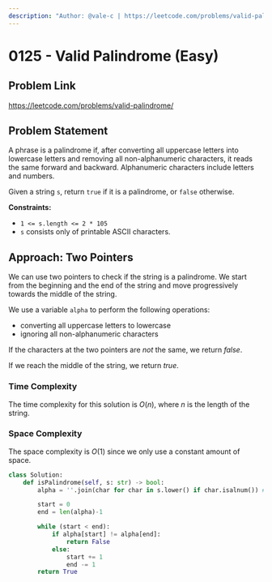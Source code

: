```yaml
---
description: "Author: @vale-c | https://leetcode.com/problems/valid-palindrome/"
---
```


# 0125 - Valid Palindrome (Easy)

## Problem Link

https://leetcode.com/problems/valid-palindrome/

## Problem Statement

A phrase is a palindrome if, after converting all uppercase letters into lowercase letters and removing all non-alphanumeric characters, it reads the same forward and backward. Alphanumeric characters include letters and numbers.

Given a string `s`, return `true` if it is a palindrome, or `false` otherwise.

**Constraints:**

- `1 <= s.length <= 2 * 105`
- `s` consists only of printable ASCII characters.

## Approach: Two Pointers

We can use two pointers to check if the string is a palindrome. We start from the beginning and the end of the string and move progressively towards the middle of the string.

We use a variable `alpha` to perform the following operations:
- converting all uppercase letters to lowercase
- ignoring all non-alphanumeric characters

If the characters at the two pointers are _not_ the same, we return _false_.

If we reach the middle of the string, we return _true_.

### Time Complexity

The time complexity for this solution is $O(n)$, where $n$ is the length of the string.

### Space Complexity

The space complexity is $O(1)$ since we only use a constant amount of space.

<Tabs>
<TabItem value="py" label="Python">
<SolutionAuthor name="@vale-c"/>

```py
class Solution:
    def isPalindrome(self, s: str) -> bool:
        alpha = ''.join(char for char in s.lower() if char.isalnum()) # discard all non-alphanumeric characters and convert all uppercase letters to lowercase

        start = 0
        end = len(alpha)-1

        while (start < end):
            if alpha[start] != alpha[end]:
                return False
            else:
                start += 1
                end -= 1
        return True
```

</TabItem>
</Tabs>
